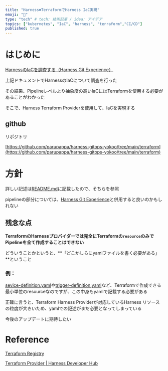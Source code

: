 ```yaml
---
title: "Harness✖️TerraformでHarness IaC実現"
emoji: "🚀"
type: "tech" # tech: 技術記事 / idea: アイデア
topics: ["kubernetes", "IaC", "harness", "terraform","CI/CD"]
published: true
---
```


# はじめに

[HarnessのIaCを調査する（Harness Git Experience）](https://zenn.dev/yokoo_an209/articles/8fd200bc6239ae)

上記ドキュメントでHarnessのIaCについて調査を行った 

その結果、Pipelineレベルより抽象度の高いIaCにはTerraformを使用する必要があることがわかった

そこで、Harness Terraform Providerを使用して、IaCを実現する

## github

リポジトリ

[https://github.com/parupappa/harness-gitops-yokoo/tree/main/terraform](https://github.com/parupappa/harness-gitops-yokoo/tree/main/terraform)



# 方針

詳しい記述は[README.md](https://github.com/parupappa/harness-gitops-yokoo/blob/main/terraform/README.md)に記載したので、そちらを参照

pipelineの部分については、[Harness Git Experience](https://developer.harness.io/docs/category/git-experience/)と併用すると良いのかもしれない

## 残念な点

**TerraformのHarnessプロバイダーでは完全にTerraformの`resource`のみでPipelineを全て作成することはできない**

どういうことかというと、**「どこかしらにyamlファイルを書く必要がある」**ということ

### 例：

[sevice-definition.yaml](https://github.com/parupappa/harness-gitops-yokoo/blob/main/terraform/definitions/service_definition.yaml)や[trigger-definition.yaml](https://github.com/parupappa/harness-gitops-yokoo/blob/main/terraform/definitions/trigger_definition.yaml)など、Terraformで作成できる最小単位のresourceなのですが、この中身もyamlで記載する必要がある

正確に言うと、Terraform Harness Providerが対応しているHarness リソースの粒度が大きいため、yamlでの記述がまだ必要となってしまっている

今後のアップデートに期待したい

# Reference

[Terraform Registry](https://registry.terraform.io/providers/harness/harness/latest/docs)

[Terraform Provider | Harness Developer Hub](https://developer.harness.io/docs/category/terraform-provider/)

